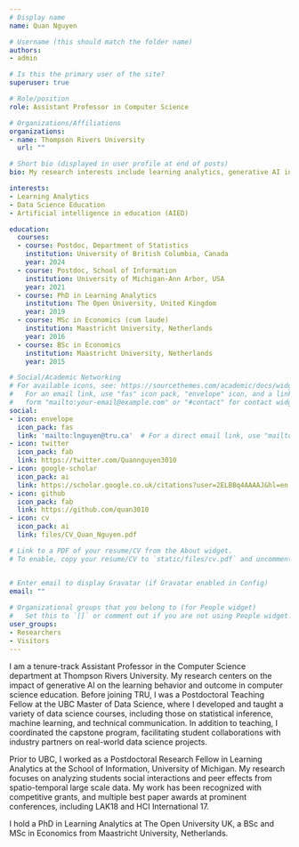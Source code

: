 ```yaml
---
# Display name
name: Quan Nguyen

# Username (this should match the folder name)
authors:
- admin

# Is this the primary user of the site?
superuser: true

# Role/position
role: Assistant Professor in Computer Science

# Organizations/Affiliations
organizations:
- name: Thompson Rivers University
  url: ""

# Short bio (displayed in user profile at end of posts)
bio: My research interests include learning analytics, generative AI in education, data science education

interests:
- Learning Analytics
- Data Science Education
- Artificial intelligence in education (AIED)

education:
  courses:
  - course: Postdoc, Department of Statistics
    institution: University of British Columbia, Canada
    year: 2024
  - course: Postdoc, School of Information
    institution: University of Michigan-Ann Arbor, USA
    year: 2021
  - course: PhD in Learning Analytics
    institution: The Open University, United Kingdom
    year: 2019 
  - course: MSc in Economics (cum laude)
    institution: Maastricht University, Netherlands
    year: 2016
  - course: BSc in Economics
    institution: Maastricht University, Netherlands
    year: 2015

# Social/Academic Networking
# For available icons, see: https://sourcethemes.com/academic/docs/widgets/#icons
#   For an email link, use "fas" icon pack, "envelope" icon, and a link in the
#   form "mailto:your-email@example.com" or "#contact" for contact widget.
social:
- icon: envelope
  icon_pack: fas
  link: 'mailto:lnguyen@tru.ca'  # For a direct email link, use "mailto:test@example.org".
- icon: twitter
  icon_pack: fab
  link: https://twitter.com/Quannguyen3010
- icon: google-scholar
  icon_pack: ai
  link: https://scholar.google.co.uk/citations?user=2ELBBq4AAAAJ&hl=en
- icon: github
  icon_pack: fab
  link: https://github.com/quan3010
- icon: cv
  icon_pack: ai
  link: files/CV_Quan_Nguyen.pdf

# Link to a PDF of your resume/CV from the About widget.
# To enable, copy your resume/CV to `static/files/cv.pdf` and uncomment the lines below.  


# Enter email to display Gravatar (if Gravatar enabled in Config)
email: ""
  
# Organizational groups that you belong to (for People widget)
#   Set this to `[]` or comment out if you are not using People widget.  
user_groups:
- Researchers
- Visitors
---
```


I am a tenure-track Assistant Professor in the Computer Science department at Thompson Rivers University. My research centers on the impact of generative AI on the learning behavior and outcome in computer science education. Before joining TRU, I was a Postdoctoral Teaching Fellow at the UBC Master of Data Science, where I developed and taught a variety of data science courses, including those on statistical inference, machine learning, and technical communication. In addition to teaching, I coordinated the capstone program, facilitating student collaborations with industry partners on real-world data science projects. 

Prior to UBC, I worked as a Postdoctoral Research Fellow in Learning Analytics at the School of Information, University of Michigan. My research focuses on analyzing students social interactions and peer effects from spatio-temporal large scale data. My work has been recognized with competitive grants, and multiple best paper awards at prominent conferences, including LAK18 and HCI International 17.

I hold a PhD in Learning Analytics at The Open University UK, a BSc and MSc in Economics from Maastricht University, Netherlands.
